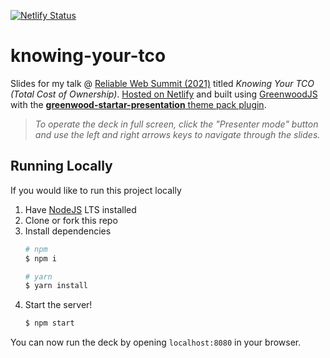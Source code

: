 [![Netlify Status](https://api.netlify.com/api/v1/badges/a16a75fe-bf67-4edb-a160-63cacd943752/deploy-status)](https://app.netlify.com/sites/practical-goldberg-a5ae74/deploys)

# knowing-your-tco

Slides for my talk @ [Reliable Web Summit (2021)](https://reliablewebsummit.com/) titled _Knowing Your TCO (Total Cost of Ownership)_.  [Hosted on Netlify](https://practical-goldberg-a5ae74.netlify.app/) and built using [GreenwoodJS](https://github.com/ProjectEvergreen/greenwood) with the [**greenwood-startar-presentation** theme pack plugin](https://github.com/thescientist13/greenwood-starter-presentation/).

> _To operate the deck in full screen, click the "Presenter mode" button and use the left and right arrows keys to navigate through the slides._

## Running Locally

If you would like to run this project locally
1. Have [NodeJS](https://nodejs.org/) LTS installed
1. Clone or fork this repo
1. Install dependencies
    ```sh
    # npm
    $ npm i

    # yarn
    $ yarn install
    ```
1. Start the server!
    ```sh
    $ npm start
    ```

You can now run the deck by opening `localhost:8080` in your browser.